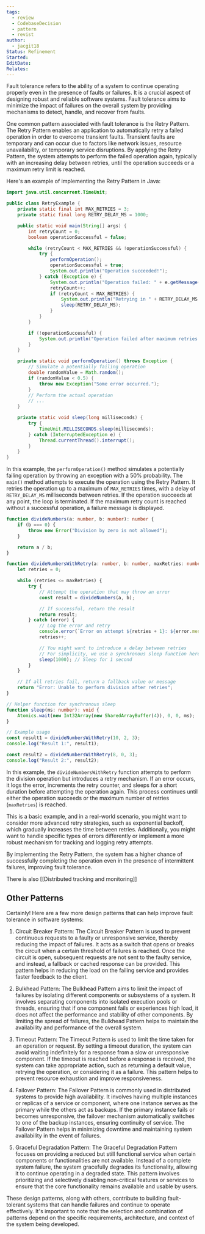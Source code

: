 ```yaml
---
tags:
  - review
  - CodebaseDecision
  - pattern
  - revist
author:
  - jacgit18
Status: Refinement
Started: 
EditDate: 
Relates:
---
```

Fault tolerance refers to the ability of a system to continue operating properly even in the presence of faults or failures. It is a crucial aspect of designing robust and reliable software systems. Fault tolerance aims to minimize the impact of failures on the overall system by providing mechanisms to detect, handle, and recover from faults.

One common pattern associated with fault tolerance is the Retry Pattern. The Retry Pattern enables an application to automatically retry a failed operation in order to overcome transient faults. Transient faults are temporary and can occur due to factors like network issues, resource unavailability, or temporary service disruptions. By applying the Retry Pattern, the system attempts to perform the failed operation again, typically with an increasing delay between retries, until the operation succeeds or a maximum retry limit is reached.

Here's an example of implementing the Retry Pattern in Java:

```java
import java.util.concurrent.TimeUnit;

public class RetryExample {
    private static final int MAX_RETRIES = 3;
    private static final long RETRY_DELAY_MS = 1000;

    public static void main(String[] args) {
        int retryCount = 0;
        boolean operationSuccessful = false;

        while (retryCount < MAX_RETRIES && !operationSuccessful) {
            try {
                performOperation();
                operationSuccessful = true;
                System.out.println("Operation succeeded!");
            } catch (Exception e) {
                System.out.println("Operation failed: " + e.getMessage());
                retryCount++;
                if (retryCount < MAX_RETRIES) {
                    System.out.println("Retrying in " + RETRY_DELAY_MS + "ms...");
                    sleep(RETRY_DELAY_MS);
                }
            }
        }

        if (!operationSuccessful) {
            System.out.println("Operation failed after maximum retries.");
        }
    }

    private static void performOperation() throws Exception {
        // Simulate a potentially failing operation
        double randomValue = Math.random();
        if (randomValue < 0.5) {
            throw new Exception("Some error occurred.");
        }
        // Perform the actual operation
        // ...
    }

    private static void sleep(long milliseconds) {
        try {
            TimeUnit.MILLISECONDS.sleep(milliseconds);
        } catch (InterruptedException e) {
            Thread.currentThread().interrupt();
        }
    }
}
```

In this example, the `performOperation()` method simulates a potentially failing operation by throwing an exception with a 50% probability. The `main()` method attempts to execute the operation using the Retry Pattern. It retries the operation up to a maximum of `MAX_RETRIES` times, with a delay of `RETRY_DELAY_MS` milliseconds between retries. If the operation succeeds at any point, the loop is terminated. If the maximum retry count is reached without a successful operation, a failure message is displayed.




```typescript
function divideNumbers(a: number, b: number): number {
    if (b === 0) {
        throw new Error("Division by zero is not allowed");
    }

    return a / b;
}

function divideNumbersWithRetry(a: number, b: number, maxRetries: number): number | string {
    let retries = 0;

    while (retries <= maxRetries) {
        try {
            // Attempt the operation that may throw an error
            const result = divideNumbers(a, b);

            // If successful, return the result
            return result;
        } catch (error) {
            // Log the error and retry
            console.error(`Error on attempt ${retries + 1}: ${error.message}`);
            retries++;

            // You might want to introduce a delay between retries
            // For simplicity, we use a synchronous sleep function here
            sleep(1000); // Sleep for 1 second
        }
    }

    // If all retries fail, return a fallback value or message
    return "Error: Unable to perform division after retries";
}

// Helper function for synchronous sleep
function sleep(ms: number): void {
    Atomics.wait(new Int32Array(new SharedArrayBuffer(4)), 0, 0, ms);
}

// Example usage
const result1 = divideNumbersWithRetry(10, 2, 3);
console.log("Result 1:", result1);

const result2 = divideNumbersWithRetry(8, 0, 3);
console.log("Result 2:", result2);
```

In this example, the `divideNumbersWithRetry` function attempts to perform the division operation but introduces a retry mechanism. If an error occurs, it logs the error, increments the retry counter, and sleeps for a short duration before attempting the operation again. This process continues until either the operation succeeds or the maximum number of retries (`maxRetries`) is reached.


This is a basic example, and in a real-world scenario, you might want to consider more advanced retry strategies, such as exponential backoff, which gradually increases the time between retries. Additionally, you might want to handle specific types of errors differently or implement a more robust mechanism for tracking and logging retry attempts.


By implementing the Retry Pattern, the system has a higher chance of successfully completing the operation even in the presence of intermittent failures, improving fault tolerance.

There is also [[Distributed tracking and monitoring]]

## Other Patterns

Certainly! Here are a few more design patterns that can help improve fault tolerance in software systems:

1. Circuit Breaker Pattern: The Circuit Breaker Pattern is used to prevent continuous requests to a faulty or unresponsive service, thereby reducing the impact of failures. It acts as a switch that opens or breaks the circuit when a certain threshold of failures is reached. Once the circuit is open, subsequent requests are not sent to the faulty service, and instead, a fallback or cached response can be provided. This pattern helps in reducing the load on the failing service and provides faster feedback to the client.

2. Bulkhead Pattern: The Bulkhead Pattern aims to limit the impact of failures by isolating different components or subsystems of a system. It involves separating components into isolated execution pools or threads, ensuring that if one component fails or experiences high load, it does not affect the performance and stability of other components. By limiting the spread of failures, the Bulkhead Pattern helps to maintain the availability and performance of the overall system.

3. Timeout Pattern: The Timeout Pattern is used to limit the time taken for an operation or request. By setting a timeout duration, the system can avoid waiting indefinitely for a response from a slow or unresponsive component. If the timeout is reached before a response is received, the system can take appropriate action, such as returning a default value, retrying the operation, or considering it as a failure. This pattern helps to prevent resource exhaustion and improve responsiveness.

4. Failover Pattern: The Failover Pattern is commonly used in distributed systems to provide high availability. It involves having multiple instances or replicas of a service or component, where one instance serves as the primary while the others act as backups. If the primary instance fails or becomes unresponsive, the failover mechanism automatically switches to one of the backup instances, ensuring continuity of service. The Failover Pattern helps in minimizing downtime and maintaining system availability in the event of failures.

5. Graceful Degradation Pattern: The Graceful Degradation Pattern focuses on providing a reduced but still functional service when certain components or functionalities are not available. Instead of a complete system failure, the system gracefully degrades its functionality, allowing it to continue operating in a degraded state. This pattern involves prioritizing and selectively disabling non-critical features or services to ensure that the core functionality remains available and usable by users.

These design patterns, along with others, contribute to building fault-tolerant systems that can handle failures and continue to operate effectively. It's important to note that the selection and combination of patterns depend on the specific requirements, architecture, and context of the system being developed.
